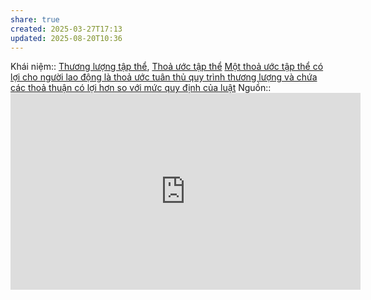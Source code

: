 ```yaml
---
share: true
created: 2025-03-27T17:13
updated: 2025-08-20T10:36
---
```

Khái niệm:: [Thương lượng tập thể](../../../%CE%9E%20Kh%C3%A1i%20ni%E1%BB%87m/Th%C6%B0%C6%A1ng%20l%C6%B0%E1%BB%A3ng%20t%E1%BA%ADp%20th%E1%BB%83.md), [Thoả ước tập thể](../../../%CE%9E%20Kh%C3%A1i%20ni%E1%BB%87m/Tho%E1%BA%A3%20%C6%B0%E1%BB%9Bc%20t%E1%BA%ADp%20th%E1%BB%83.md)
[Một thoả ước tập thể có lợi cho người lao động là thoả ước tuân thủ quy trình thương lượng và chứa các thoả thuận có lợi hơn so với mức quy định của luật](./M%E1%BB%99t%20tho%E1%BA%A3%20%C6%B0%E1%BB%9Bc%20t%E1%BA%ADp%20th%E1%BB%83%20c%C3%B3%20l%E1%BB%A3i%20cho%20ng%C6%B0%E1%BB%9Di%20lao%20%C4%91%E1%BB%99ng%20l%C3%A0%20tho%E1%BA%A3%20%C6%B0%E1%BB%9Bc%20tu%C3%A2n%20th%E1%BB%A7%20quy%20tr%C3%ACnh%20th%C6%B0%C6%A1ng%20l%C6%B0%E1%BB%A3ng%20v%C3%A0%20ch%E1%BB%A9a%20c%C3%A1c%20tho%E1%BA%A3%20thu%E1%BA%ADn%20c%C3%B3%20l%E1%BB%A3i%20h%C6%A1n%20so%20v%E1%BB%9Bi%20m%E1%BB%A9c%20quy%20%C4%91%E1%BB%8Bnh%20c%E1%BB%A7a%20lu%E1%BA%ADt.md)
Nguồn:: <iframe width="560" height="315" src="https://www.youtube.com/embed/_coyWUXt-wk?si=GqkznNtL0eWgL0-S" title="YouTube video player" frameborder="0" allow="accelerometer; autoplay; clipboard-write; encrypted-media; gyroscope; picture-in-picture; web-share" referrerpolicy="strict-origin-when-cross-origin" allowfullscreen></iframe>
